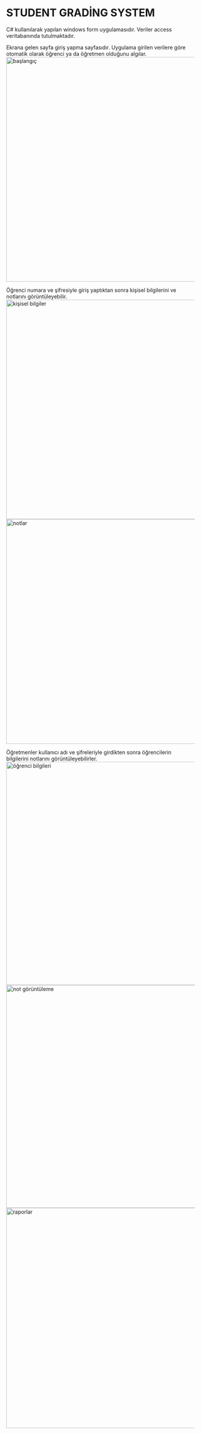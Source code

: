 # STUDENT GRADİNG SYSTEM

C# kullanılarak yapılan windows form uygulamasıdır. Veriler access veritabanında tutulmaktadır.

Ekrana gelen sayfa giriş yapma sayfasıdır. Uygulama girilen verilere göre otomatik olarak öğrenci ya da öğretmen olduğunu algılar. 
<img width="800" height="600" alt="başlangıç" src="https://github.com/user-attachments/assets/322c16c0-80de-4b01-a00e-8608cb6328cb" />

Öğrenci numara ve şifresiyle giriş yaptıktan sonra kişisel bilgilerini ve notlarını görüntüleyebilir.
<img width="930" height="586" alt="kişisel bilgiler" src="https://github.com/user-attachments/assets/c0d83a0d-9f5b-4249-a6a3-b718052454e1" />
<img width="928" height="600" alt="notlar" src="https://github.com/user-attachments/assets/e0be604a-a5ff-43e8-8810-3bfc56f7d7c6" />

Öğretmenler kullanıcı adı ve şifreleriyle girdikten sonra öğrencilerin bilgilerini notlarını görüntüleyebilirler.
<img width="937" height="596" alt="öğrenci bilgileri" src="https://github.com/user-attachments/assets/16587661-1777-4c90-b324-acccc9bb4a5b" />
<img width="927" height="595" alt="not görüntüleme" src="https://github.com/user-attachments/assets/a5fa9d77-d593-401f-9784-454fc99d66bd" />
<img width="936" height="588" alt="raporlar" src="https://github.com/user-attachments/assets/ab2c4bee-7f61-4597-bbd4-e381df79bd6e" />
